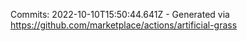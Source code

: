 Commits: 2022-10-10T15:50:44.641Z - Generated via https://github.com/marketplace/actions/artificial-grass
<br>
